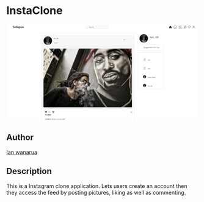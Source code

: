 # InstaClone

![instaclone!](/static/img/sreenshot.png)

## Author

[Ian wanarua](https://github.com/Ianwanarua)

## Description

This is a Instagram clone application. Lets users create an account then they access the feed by posting pictures, liking as well as commenting.

